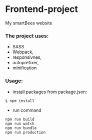 # Frontend-project
My smartBees website

### The project uses: 

- SASS
- Webpack,
- responsivnes,
- autoprefixer,
- minification


### Usage:

- install packages from package.json:
```
$ npm install
```

- run command
```
npm run build
npm run watch
npm run bundle
npm run production
```
